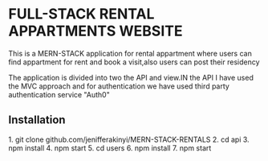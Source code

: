<h1>FULL-STACK RENTAL APPARTMENTS WEBSITE</h1>
<p>This is a MERN-STACK application for rental appartment where users can find appartment for rent and book a visit,also users can post their residency</p>
<p>The application is divided into two the API and view.IN the API I have used the MVC approach and for authentication we have used third party authentication service "Auth0"</p>
<h2>Installation</h2>
1. git clone github.com/jenifferakinyi/MERN-STACK-RENTALS
2. cd api
3. npm install
4. npm start
5. cd users
6. npm install
7. npm start
